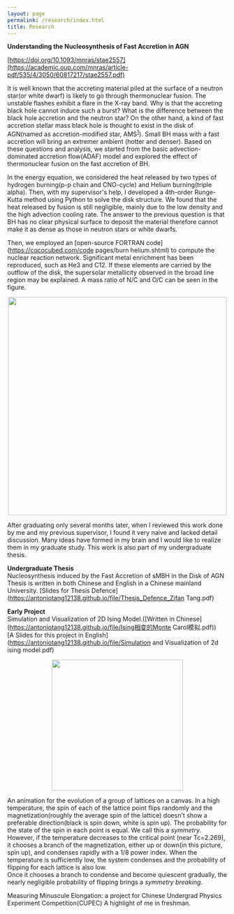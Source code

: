 ```yaml
---
layout: page
permalink: /research/index.html
title: Research
---
```

**Understanding the Nucleosynthesis of Fast Accretion in AGN** 

[https://doi.org/10.1093/mnras/stae2557](https://academic.oup.com/mnras/article-pdf/535/4/3050/60817217/stae2557.pdf)

It is well known that the accreting material piled at the surface of a neutron star(or white dwarf) is likely to go through thermonuclear fusion. The unstable flashes exhibit a flare in the X-ray band. Why is that the accreting black hole cannot induce such a burst? What is the difference between the black hole accretion and the neutron star? On the other hand, a kind of fast accretion stellar mass black hole is thought to exist in the disk of AGN(named as accretion-modified star, AMS<sup>[1](https://iopscience.iop.org/article/10.3847/2041-8213/abee81)</sup>). Small BH mass with a fast accretion will bring an extremer ambient (hotter and denser). Based on these questions and analysis, we started from the basic advection-dominated accretion flow(ADAF) model and explored the effect of thermonuclear fusion on the fast accretion of BH.

In the energy equation, we considered the heat released by two types of hydrogen burning(p-p chain and CNO-cycle) and Helium burning(triple alpha). Then, with my supervisor's help, I developed a 4th-order Runge-Kutta method using Python to solve the disk structure. We found that the heat released by fusion is still negligible, mainly due to the low density and the high advection cooling rate. The answer to the previous question is that BH has no clear physical surface to deposit the material therefore cannot make it as dense as those in neutron stars or white dwarfs. 

Then, we employed an [open-source FORTRAN code](https://cococubed.com/code pages/burn helium.shtml) to compute the nuclear reaction network. Significant metal enrichment has been reproduced, such as He3 and C12. If these elements are carried by the outflow of the disk, the supersolar metallicity observed in the broad line region may be explained. A mass ratio of N/C and O/C can be seen in the figure.

<img src="https://antoniotang12138.github.io/file/fraction-5rg%20and%2010rg.png" style="width: 500px; height: auto; display: block; margin: 0 auto; max-width: none;">

After graduating only several months later, when I reviewed this work done by me and my previous supervisor, I found it very naive and lacked detail discussion. Many ideas have formed in my brain and I would like to realize them in my graduate study. This work is also part of my undergraduate thesis.

**Undergraduate Thesis**<br>
Nucleosynthesis induced by the Fast Accretion of sMBH in the Disk of AGN<br>
Thesis is written in both Chinese and English in a Chinese mainland University.
[Slides for Thesis Defence](https://antoniotang12138.github.io/file/Thesis_Defence_Zifan Tang.pdf)

**Early Project**<br>
Simulation and Visualization of 2D Ising Model.([Written in Chinese](https://antoniotang12138.github.io/file/Ising相变的Monte Carol模拟.pdf))<br>
[A Slides for this project in English](https://antoniotang12138.github.io/file/Simulation and Visualization of 2d ising model.pdf)

<img src="https://antoniotang12138.github.io/file/GIFforisingmodel-ezgif.com-crop.gif" style="width: 300px; height: auto; display: block; margin: 0 auto;">

An animation for the evolution of a group of lattices on a canvas. In a high temperature, the spin of each of the lattice point flips randomly and the magnetization(roughly the average spin of the lattice) doesn't show a preferable direction(black is spin down, white is spin up). The probability for the state of the spin in each point is equal. We call this a *symmetry*. However, if the temperature decreases to the critical point (near Tc=2.269), it chooses a branch of the magnetization, either up or down(in this picture, spin up), and condenses rapidly with a 1/8 power index. When the temperature is sufficiently low, the system condenses and the probability of flipping for each lattice is also low. <br>
Once it chooses a branch to condense and become quiescent gradually, the nearly negligible probability of flipping brings a *symmetry breaking*.

Measuring Minuscule Elongation: a project for Chinese Undergrad Physics Experiment Competition(CUPEC)
A highlight of me in freshman. 